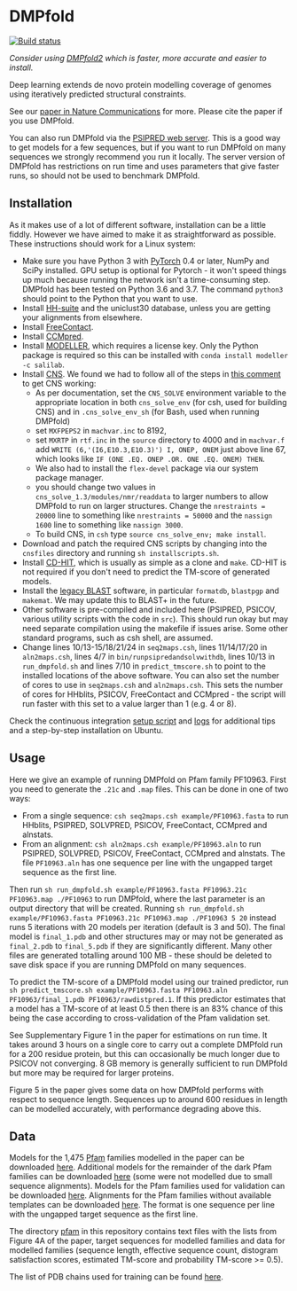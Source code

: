 # DMPfold

[![Build status](https://github.com/psipred/DMPfold/workflows/CI/badge.svg)](https://github.com/psipred/DMPfold/actions)

*Consider using [DMPfold2](https://github.com/psipred/DMPfold2) which is faster, more accurate and easier to install.*

Deep learning extends de novo protein modelling coverage of genomes using iteratively predicted structural constraints.

See our [paper in Nature Communications](https://www.nature.com/articles/s41467-019-11994-0) for more.
Please cite the paper if you use DMPfold.

You can also run DMPfold via the [PSIPRED web server](http://bioinf.cs.ucl.ac.uk/psipred). This is a good way to get models for a few sequences, but if you want to run DMPfold on many sequences we strongly recommend you run it locally. The server version of DMPfold has restrictions on run time and uses parameters that give faster runs, so should not be used to benchmark DMPfold.

## Installation

As it makes use of a lot of different software, installation can be a little fiddly.
However we have aimed to make it as straightforward as possible.
These instructions should work for a Linux system:
- Make sure you have Python 3 with [PyTorch](https://pytorch.org) 0.4 or later, NumPy and SciPy installed. GPU setup is optional for Pytorch - it won't speed things up much because running the network isn't a time-consuming step. DMPfold has been tested on Python 3.6 and 3.7. The command `python3` should point to the Python that you want to use.
- Install [HH-suite](https://github.com/soedinglab/hh-suite) and the uniclust30 database, unless you are getting your alignments from elsewhere.
- Install [FreeContact](https://rostlab.org/owiki/index.php/FreeContact).
- Install [CCMpred](https://github.com/soedinglab/CCMpred).
- Install [MODELLER](https://salilab.org/modeller), which requires a license key. Only the Python package is required so this can be installed with `conda install modeller -c salilab`.
- Install [CNS](http://cns-online.org/v1.3). We found we had to follow all of the steps in [this comment](https://ask.bioexcel.eu/t/cns-errors-before-after-recompilation/54/14) to get CNS working: 
  - As per documentation, set the `CNS_SOLVE` environment variable to the appropriate location in both `cns_solve_env` (for csh, used for building CNS) and in `.cns_solve_env_sh` (for Bash, used when running DMPfold)
  - set `MXFPEPS2` in `machvar.inc` to 8192,
  - set `MXRTP` in `rtf.inc` in the `source` directory to 4000 and in `machvar.f` add `WRITE (6,'(I6,E10.3,E10.3)') I, ONEP, ONEM` just above line 67, which looks like `IF (ONE .EQ. ONEP .OR. ONE .EQ. ONEM) THEN`. 
  - We also had to install the `flex-devel` package via our system package manager. 
  - you should change two values in `cns_solve_1.3/modules/nmr/readdata` to larger numbers to allow DMPfold to run on larger structures. Change the `nrestraints = 20000` line to something like `nrestraints = 50000` and the `nassign 1600` line to something like `nassign 3000`.
  - To build CNS, in `csh` type `source cns_solve_env; make install`.
- Download and patch the required CNS scripts by changing into the `cnsfiles` directory and running `sh installscripts.sh`.
- Install [CD-HIT](https://github.com/weizhongli/cdhit), which is usually as simple as a clone and `make`. CD-HIT is not required if you don't need to predict the TM-score of generated models.
- Install the [legacy BLAST](https://tinyurl.com/y57hq2wo) software, in particular `formatdb`, `blastpgp` and `makemat`. We may update this to BLAST+ in the future.
- Other software is pre-compiled and included here (PSIPRED, PSICOV, various utility scripts with the code in `src`). This should run okay but may need separate compilation using the makefile if issues arise. Some other standard programs, such as csh shell, are assumed.
- Change lines 10/13-15/18/21/24 in `seq2maps.csh`, lines 11/14/17/20 in `aln2maps.csh`, lines 4/7 in `bin/runpsipredandsolvwithdb`, lines 10/13 in `run_dmpfold.sh` and lines 7/10 in `predict_tmscore.sh` to point to the installed locations of the above software. You can also set the number of cores to use in `seq2maps.csh` and `aln2maps.csh`. This sets the number of cores for HHblits, PSICOV, FreeContact and CCMpred - the script will run faster with this set to a value larger than 1 (e.g. 4 or 8).

Check the continuous integration [setup script](.github/workflows/CI.yml) and [logs](https://github.com/psipred/DMPfold/actions) for additional tips and a step-by-step installation on Ubuntu.

## Usage

Here we give an example of running DMPfold on Pfam family PF10963.
First you need to generate the `.21c` and `.map` files.
This can be done in one of two ways:
- From a single sequence: `csh seq2maps.csh example/PF10963.fasta` to run HHblits, PSIPRED, SOLVPRED, PSICOV, FreeContact, CCMpred and alnstats.
- From an alignment: `csh aln2maps.csh example/PF10963.aln` to run PSIPRED, SOLVPRED, PSICOV, FreeContact, CCMpred and alnstats. The file `PF10963.aln` has one sequence per line with the ungapped target sequence as the first line.

Then run `sh run_dmpfold.sh example/PF10963.fasta PF10963.21c PF10963.map ./PF10963` to run DMPfold, where the last parameter is an output directory that will be created.
Running `sh run_dmpfold.sh example/PF10963.fasta PF10963.21c PF10963.map ./PF10963 5 20` instead runs 5 iterations with 20 models per iteration (default is 3 and 50).
The final model is `final_1.pdb` and other structures may or may not be generated as `final_2.pdb` to `final_5.pdb` if they are significantly different.
Many other files are generated totalling around 100 MB - these should be deleted to save disk space if you are running DMPfold on many sequences.

To predict the TM-score of a DMPfold model using our trained predictor, run `sh predict_tmscore.sh example/PF10963.fasta PF10963.aln PF10963/final_1.pdb PF10963/rawdistpred.1`.
If this predictor estimates that a model has a TM-score of at least 0.5 then there is an 83% chance of this being the case according to cross-validation of the Pfam validation set.

See Supplementary Figure 1 in the paper for estimations on run time.
It takes around 3 hours on a single core to carry out a complete DMPfold run for a 200 residue protein, but this can occasionally be much longer due to PSICOV not converging.
8 GB memory is generally sufficient to run DMPfold but more may be required for larger proteins.

Figure 5 in the paper gives some data on how DMPfold performs with respect to sequence length.
Sequences up to around 600 residues in length can be modelled accurately, with performance degrading above this.

## Data

Models for the 1,475 [Pfam](http://pfam.xfam.org) families modelled in the paper can be downloaded [here](http://bioinfadmin.cs.ucl.ac.uk/downloads/dmpfold/pfam_models.tgz).
Additional models for the remainder of the dark Pfam families can be downloaded [here](http://bioinfadmin.cs.ucl.ac.uk/downloads/dmpfold/pfam_lowconf_models.tgz) (some were not modelled due to small sequence alignments).
Models for the Pfam families used for validation can be downloaded [here](http://bioinfadmin.cs.ucl.ac.uk/downloads/dmpfold/pfam_val_models.tgz).
Alignments for the Pfam families without available templates can be downloaded [here](http://bioinfadmin.cs.ucl.ac.uk/downloads/dmpfold/pfam_alignments.tgz).
The format is one sequence per line with the ungapped target sequence as the first line.

The directory [pfam](pfam) in this repository contains text files with the lists from Figure 4A of the paper, target sequences for modelled families and data for modelled families (sequence length, effective sequence count, distogram satisfaction scores, estimated TM-score and probability TM-score >= 0.5).

The list of PDB chains used for training can be found [here](data/train_list.txt).
